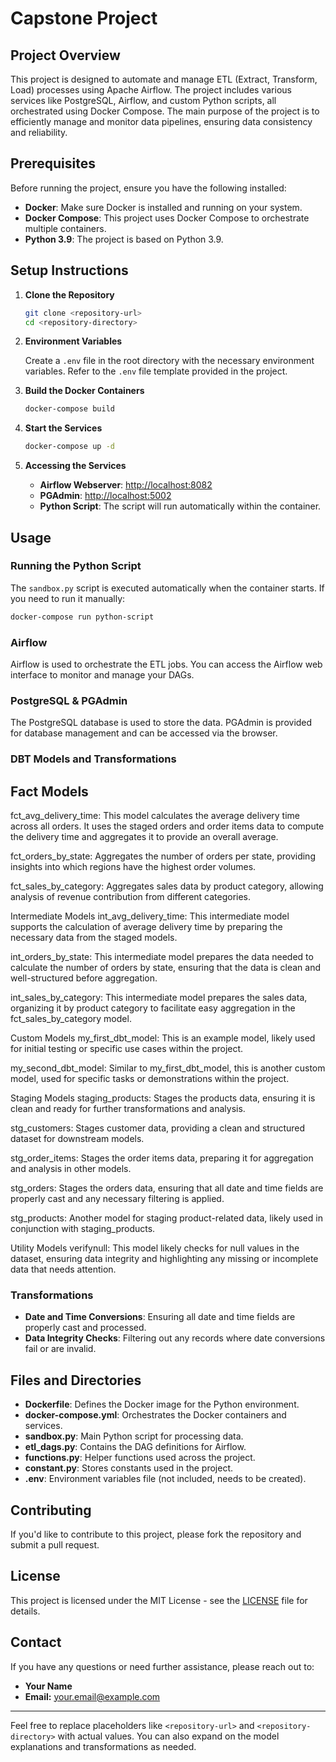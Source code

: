# Capstone Project

## Project Overview

This project is designed to automate and manage ETL (Extract, Transform, Load) processes using Apache Airflow. The project includes various services like PostgreSQL, Airflow, and custom Python scripts, all orchestrated using Docker Compose. The main purpose of the project is to efficiently manage and monitor data pipelines, ensuring data consistency and reliability.

## Prerequisites

Before running the project, ensure you have the following installed:

- **Docker**: Make sure Docker is installed and running on your system.
- **Docker Compose**: This project uses Docker Compose to orchestrate multiple containers.
- **Python 3.9**: The project is based on Python 3.9.

## Setup Instructions

1. **Clone the Repository**

   ```bash
   git clone <repository-url>
   cd <repository-directory>
   ```

2. **Environment Variables**

   Create a `.env` file in the root directory with the necessary environment variables. Refer to the `.env` file template provided in the project.

3. **Build the Docker Containers**

   ```bash
   docker-compose build
   ```

4. **Start the Services**

   ```bash
   docker-compose up -d
   ```

5. **Accessing the Services**

   - **Airflow Webserver**: [http://localhost:8082](http://localhost:8082)
   - **PGAdmin**: [http://localhost:5002](http://localhost:5002)
   - **Python Script**: The script will run automatically within the container.

## Usage

### Running the Python Script

The `sandbox.py` script is executed automatically when the container starts. If you need to run it manually:

```bash
docker-compose run python-script
```

### Airflow

Airflow is used to orchestrate the ETL jobs. You can access the Airflow web interface to monitor and manage your DAGs.

### PostgreSQL & PGAdmin

The PostgreSQL database is used to store the data. PGAdmin is provided for database management and can be accessed via the browser.

### DBT Models and Transformations
## Fact Models
fct_avg_delivery_time: This model calculates the average delivery time across all orders. It uses the staged orders and order items data to compute the delivery time and aggregates it to provide an overall average.

fct_orders_by_state: Aggregates the number of orders per state, providing insights into which regions have the highest order volumes.

fct_sales_by_category: Aggregates sales data by product category, allowing analysis of revenue contribution from different categories.

Intermediate Models
int_avg_delivery_time: This intermediate model supports the calculation of average delivery time by preparing the necessary data from the staged models.

int_orders_by_state: This intermediate model prepares the data needed to calculate the number of orders by state, ensuring that the data is clean and well-structured before aggregation.

int_sales_by_category: This intermediate model prepares the sales data, organizing it by product category to facilitate easy aggregation in the fct_sales_by_category model.

Custom Models
my_first_dbt_model: This is an example model, likely used for initial testing or specific use cases within the project.

my_second_dbt_model: Similar to my_first_dbt_model, this is another custom model, used for specific tasks or demonstrations within the project.

Staging Models
staging_products: Stages the products data, ensuring it is clean and ready for further transformations and analysis.

stg_customers: Stages customer data, providing a clean and structured dataset for downstream models.

stg_order_items: Stages the order items data, preparing it for aggregation and analysis in other models.

stg_orders: Stages the orders data, ensuring that all date and time fields are properly cast and any necessary filtering is applied.

stg_products: Another model for staging product-related data, likely used in conjunction with staging_products.

Utility Models
verifynull: This model likely checks for null values in the dataset, ensuring data integrity and highlighting any missing or incomplete data that needs attention.

### Transformations

- **Date and Time Conversions**: Ensuring all date and time fields are properly cast and processed.
- **Data Integrity Checks**: Filtering out any records where date conversions fail or are invalid.

## Files and Directories

- **Dockerfile**: Defines the Docker image for the Python environment.
- **docker-compose.yml**: Orchestrates the Docker containers and services.
- **sandbox.py**: Main Python script for processing data.
- **etl_dags.py**: Contains the DAG definitions for Airflow.
- **functions.py**: Helper functions used across the project.
- **constant.py**: Stores constants used in the project.
- **.env**: Environment variables file (not included, needs to be created).

## Contributing

If you'd like to contribute to this project, please fork the repository and submit a pull request.

## License

This project is licensed under the MIT License - see the [LICENSE](LICENSE) file for details.

## Contact

If you have any questions or need further assistance, please reach out to:

- **Your Name**
- **Email:** [your.email@example.com](mailto:your.email@example.com)

---

Feel free to replace placeholders like `<repository-url>` and `<repository-directory>` with actual values. You can also expand on the model explanations and transformations as needed.